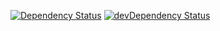 [![Dependency Status](https://david-dm.org/dragonprojects/node-red-contrib-mxd-new-assets.svg)](https://david-dm.org/dragonprojects/node-red-contrib-mxd-new-assets)
[![devDependency Status](https://david-dm.org/dragonprojects/node-red-contrib-mxd-new-assets/dev-status.svg)](https://david-dm.org/dragonprojects/node-red-contrib-mxd-new-assets?type=dev)
